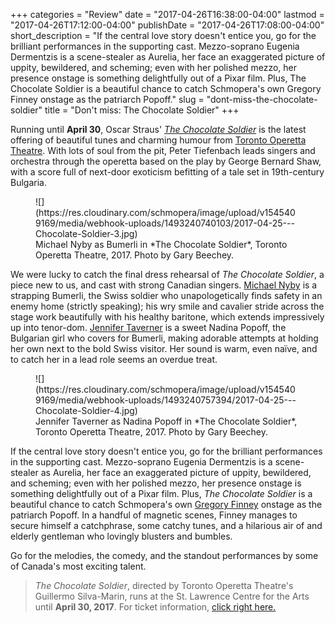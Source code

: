 +++
categories = "Review"
date = "2017-04-26T16:38:00-04:00"
lastmod = "2017-04-26T17:12:00-04:00"
publishDate = "2017-04-26T17:08:00-04:00"
short_description = "If the central love story doesn&#039;t entice you, go for the brilliant performances in the supporting cast. Mezzo-soprano Eugenia Dermentzis is a scene-stealer as Aurelia, her face an exaggerated picture of uppity, bewildered, and scheming; even with her polished mezzo, her presence onstage is something delightfully out of a Pixar film. Plus, The Chocolate Soldier is a beautiful chance to catch Schmopera&#039;s own Gregory Finney onstage as the patriarch Popoff."
slug = "dont-miss-the-chocolate-soldier"
title = "Don&#039;t miss: The Chocolate Soldier"
+++

Running until **April 30**, Oscar Straus' [*The Chocolate Soldier*](http://www.torontooperetta.com/shows.html) is the latest offering of beautiful tunes and charming humour from [Toronto Operetta Theatre](/scene/companies/toronto-operetta-theatre/). With lots of soul from the pit, Peter Tiefenbach leads singers and orchestra through the operetta based on the play by George Bernard Shaw, with a score full of next-door exoticism befitting of a tale set in 19th-century Bulgaria.

<figure data-type="image">
![](https://res.cloudinary.com/schmopera/image/upload/v1545409169/media/webhook-uploads/1493240740103/2017-04-25---Chocolate-Soldier-3.jpg)
<figcaption>Michael Nyby as Bumerli in *The Chocolate Soldier*, Toronto Operetta Theatre, 2017. Photo by Gary Beechey.</figcaption>
</figure>

We were lucky to catch the final dress rehearsal of *The Chocolate Soldier*, a piece new to us, and cast with strong Canadian singers. [Michael Nyby](/scene/people/michael-nyby/) is a strapping Bumerli, the Swiss soldier who unapologetically finds safety in an enemy home (strictly speaking); his wry smile and cavalier stride across the stage work beautifully with his healthy baritone, which extends impressively up into tenor-dom. [Jennifer Taverner](/scene/people/jennifer-taverner/) is a sweet Nadina Popoff, the Bulgarian girl who covers for Bumerli, making adorable attempts at holding her own next to the bold Swiss visitor. Her sound is warm, even naïve, and to catch her in a lead role seems an overdue treat.

<figure data-type="image">
![](https://res.cloudinary.com/schmopera/image/upload/v1545409169/media/webhook-uploads/1493240757394/2017-04-25---Chocolate-Soldier-4.jpg)
<figcaption>Jennifer Taverner as Nadina Popoff in *The Chocolate Soldier*, Toronto Operetta Theatre, 2017. Photo by Gary Beechey.</figcaption>
</figure>

If the central love story doesn't entice you, go for the brilliant performances in the supporting cast. Mezzo-soprano Eugenia Dermentzis is a scene-stealer as Aurelia, her face an exaggerated picture of uppity, bewildered, and scheming; even with her polished mezzo, her presence onstage is something delightfully out of a Pixar film. Plus, *The Chocolate Soldier* is a beautiful chance to catch Schmopera's own [Gregory Finney](/authors/greg/) onstage as the patriarch Popoff. In a handful of magnetic scenes, Finney manages to secure himself a catchphrase, some catchy tunes, and a hilarious air of and elderly gentleman who lovingly blusters and bumbles.

Go for the melodies, the comedy, and the standout performances by some of Canada's most exciting talent.

>*The Chocolate Soldier*, directed by Toronto Operetta Theatre's Guillermo Silva-Marin, runs at the St. Lawrence Centre for the Arts until **April 30, 2017**. For ticket information, [click right here.](http://www.torontooperetta.com/tickets.html)
